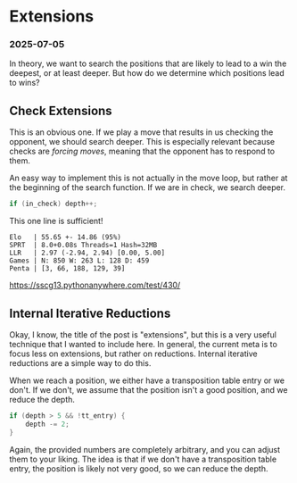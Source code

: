 # Extensions
### 2025-07-05

In theory, we want to search the positions that are likely to lead to a win the deepest, or at least deeper. But how do we determine which positions lead to wins?

## Check Extensions

This is an obvious one. If we play a move that results in us checking the opponent, we should search deeper. This is especially relevant because checks are *forcing moves*, meaning that the opponent has to respond to them. 

An easy way to implement this is not actually in the move loop, but rather at the beginning of the search function. If we are in check, we search deeper.

```cpp
if (in_check) depth++;
```

This one line is sufficient!

```
Elo   | 55.65 +- 14.86 (95%)
SPRT  | 8.0+0.08s Threads=1 Hash=32MB
LLR   | 2.97 (-2.94, 2.94) [0.00, 5.00]
Games | N: 850 W: 263 L: 128 D: 459
Penta | [3, 66, 188, 129, 39]
```
https://sscg13.pythonanywhere.com/test/430/

## Internal Iterative Reductions

Okay, I know, the title of the post is "extensions", but this is a very useful technique that I wanted to include here. In general, the current meta is to focus less on extensions, but rather on reductions. Internal iterative reductions are a simple way to do this.

When we reach a position, we either have a transposition table entry or we don't. If we don't, we assume that the position isn't a good position, and we reduce the depth.

```cpp
if (depth > 5 && !tt_entry) {
	depth -= 2;
}
```

Again, the provided numbers are completely arbitrary, and you can adjust them to your liking. The idea is that if we don't have a transposition table entry, the position is likely not very good, so we can reduce the depth.

